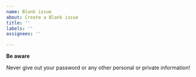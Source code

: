 ```yaml
---
name: Blank issue
about: Create a Blank issue
title: ''
labels: ''
assignees: ''

---
```


**Be aware**

Never give out your password or any other personal or private information!
